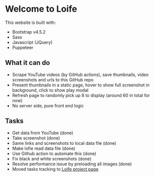# Welcome to Loife

This website is built with:

- Bootstrap v4.5.2
- Sass 
- Javascript (JQuery)
- Puppeteer

## What it can do

- Scrape YouTube videos (by GitHub actions), save thumbnails, video screenshots and urls to this GitHub repo
- Present thumbnails in a static page, hover to show full screenshot in background, click
to show play modal
- Refresh page to randomly pick up 8 to display (around 60 in total for now)
- No server side, pure front end logic

## Tasks
- Get data from YouTube (done)
- Take screenshot (done)
- Same links and screenshots to local data file (done)
- Make lofie read data file (done)
- Use Github action to automate this (done)
- Fix black and white screenshots (done)
- Resolve performance issue by preloading all images (done)
- Moved tasks tracking to [Loife project page](https://github.com/krisshen/bootstrap-playground/projects/1)
